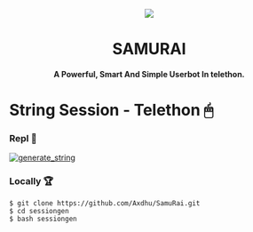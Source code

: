 <p align="center">
  <img src="https://telegra.ph/file/570dc35a7b34332eaa1db.jpg">
</p>
<h1 align="center"><b>SAMURAI</b></h1>
<h4 align="center">A Powerful, Smart And Simple Userbot In telethon.</h4>



# String Session - Telethon 🖱
### Repl 🧨

<a href="https://repl.it/badge/github/Axdhu/SamuRai"><img src="https://replit.com/@Donbosco1/SamuRaisessongen-blue?style=for-the-badge&logo=repl.it" alt="generate_string" /></a>

### Locally 🏆
```
$ git clone https://github.com/Axdhu/SamuRai.git
$ cd sessiongen
$ bash sessiongen
```



